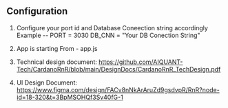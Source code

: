Configuration
-----------------------

1. Configure your port id  and Database Coneection string accordingly 
Example -- 
PORT = 3030
DB_CNN = "Your DB Conection String"

2. App is starting From - app.js

3. Technical design document: https://github.com/AIQUANT-Tech/CardanoRnR/blob/main/DesignDocs/CardanoRnR_TechDesign.pdf
4. UI Design Document: https://www.figma.com/design/FACv8nNkArAruZd9gsdvpR/RnR?node-id=18-320&t=3BpMSOHQf3Sv40fG-1
